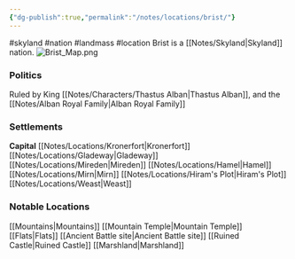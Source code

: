 ```yaml
---
{"dg-publish":true,"permalink":"/notes/locations/brist/"}
---
```


#skyland #nation #landmass #location
Brist is a [[Notes/Skyland\|Skyland]] nation.
![Brist_Map.png](/img/user/Assets/Brist_Map.png)

### Politics
Ruled by King [[Notes/Characters/Thastus Alban\|Thastus Alban]], and the [[Notes/Alban Royal Family\|Alban Royal Family]]
### Settlements
**Capital** [[Notes/Locations/Kronerfort\|Kronerfort]]
[[Notes/Locations/Gladeway\|Gladeway]]
[[Notes/Locations/Mireden\|Mireden]]
[[Notes/Locations/Hamel\|Hamel]]
[[Notes/Locations/Mirn\|Mirn]]
[[Notes/Locations/Hiram's Plot\|Hiram's Plot]]
[[Notes/Locations/Weast\|Weast]]
### Notable Locations
[[Mountains\|Mountains]]
[[Mountain Temple\|Mountain Temple]]
[[Flats\|Flats]]
[[Ancient Battle site\|Ancient Battle site]]
[[Ruined Castle\|Ruined Castle]]
[[Marshland\|Marshland]]







